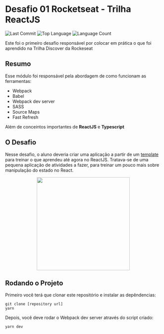 <p align="center">
  <h1> Desafio 01 Rocketseat - Trilha ReactJS </h1>
</p>

![Last Commit](https://img.shields.io/github/last-commit/rodrocha444/desafio-01-rocketseat)
![Top Language](https://img.shields.io/github/languages/top/rodrocha444/desafio-01-rocketseat)
![Language Count](https://img.shields.io/github/languages/count/rodrocha444/desafio-01-rocketseat)

Este foi o primeiro desafio responsável por colocar em prática o que foi aprendido na Trilha Discover da Rockeseat

## Resumo

Esse módulo foi responsável pela abordagem de como funcionam as ferramentas:
  - Webpack
  - Babel
  - Webpack dev server
  - SASS
  - Source Maps
  - Fast Refresh

Além de conceintos importantes de **ReactJS** e **Typescript**

## O Desafio

Nesse desafio, o aluno deveria criar uma aplicação a partir de um [template](https://github.com/rocketseat-education/ignite-template-reactjs-conceitos-do-react) para treinar o que aprendeu até agora no ReactJS. Tratava-se de uma pequena aplicação de atividades a fazer, para treinar um pouco mais sobre manipulação do estado no React.
<p align="center">
  <img align="center" height="300"  src="https://user-images.githubusercontent.com/58188119/171281980-b20c2fc6-752f-4415-b04f-6aaa52100720.gif">
</p>

## Rodando o Projeto

Primeiro você terá que clonar este repositório e instalar as depêndencias:

```
git clone [repository url]
yarn
```

Depois, você deve rodar o Webpack dev server através do script criado:

```
yarn dev
```
